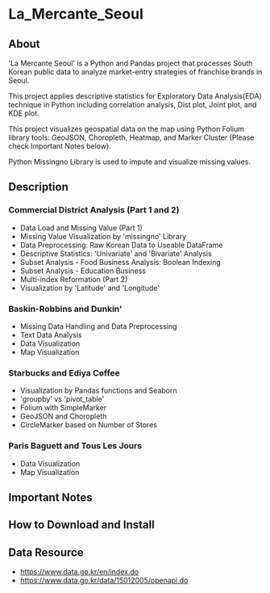 # La_Mercante_Seoul

## About
'La Mercante Seoul' is a Python and Pandas project that processes South Korean public data to analyze market-entry strategies of franchise brands in Seoul.

This project applies descriptive statistics for Exploratory Data Analysis(EDA) technique in Python including correlation analysis, Dist plot, Joint plot, and KDE plot.

This project visualizes geospatial data on the map using Python Folium library tools: GeoJSON, Choropleth, Heatmap, and Marker Cluster (Please check Important Notes below). 

Python Missingno Library is used to impute and visualize missing values.


## Description
### Commercial District Analysis (Part 1 and 2)
* Data Load and Missing Value (Part 1)
* Missing Value Visualization by 'missingno' Library
* Data Preprocessing: Raw Korean Data to Useable DataFrame
* Descriptive Statistics: 'Univariate' and 'Bivariate' Analysis
* Subset Analysis - Food Business Analysis: Boolean Indexing
* Subset Analysis - Education Business
* Multi-index Reformation (Part 2)
* Visualization by 'Latitude' and 'Longitude'

### Baskin-Robbins and Dunkin'
* Missing Data Handling and Data Preprocessing
* Text Data Analysis
* Data Visualization
* Map Visualization

### Starbucks and Ediya Coffee
* Visualization by Pandas functions and Seaborn
* 'groupby' vs 'pivot_table'
* Folium with SimpleMarker
* GeoJSON and Choropleth
* CircleMarker based on Number of Stores

### Paris Baguett and Tous Les Jours
* Data Visualization
* Map Visualization

## Important Notes

## How to Download and Install

## Data Resource
* https://www.data.go.kr/en/index.do
* https://www.data.go.kr/data/15012005/openapi.do















